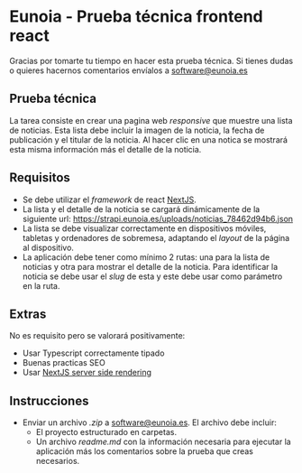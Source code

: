 # Eunoia - Prueba técnica frontend react
Gracias por tomarte tu tiempo en hacer esta prueba técnica. Si tienes dudas o quieres hacernos comentarios envíalos a <software@eunoia.es>


## Prueba técnica
La tarea consiste en crear una pagina web *responsive* que muestre una lista de noticias. Esta lista debe incluir la imagen de la noticia, la fecha de publicación y el titular de la noticia. Al hacer clic en una notica se mostrará esta misma información más el detalle de la noticia.


## Requisitos
- Se debe utilizar el *framework* de react [NextJS](https://nextjs.org/docs/getting-started).
- La lista y el detalle de la noticia se cargará dinámicamente de la siguiente url: https://strapi.eunoia.es/uploads/noticias_78462d94b6.json
- La lista se debe visualizar correctamente en dispositivos móviles, tabletas y ordenadores de sobremesa, adaptando el *layout* de la página al dispositivo.
- La aplicación debe tener como mínimo 2 rutas: una para la lista de noticias y otra para mostrar el detalle de la noticia. Para identificar la noticia se debe usar el *slug* de esta y este debe usar como parámetro en la ruta.


## Extras
No es requisito pero se valorará positivamente:
- Usar Typescript correctamente tipado
- Buenas practicas SEO
- Usar [NextJS server side rendering](https://nextjs.org/docs/basic-features/pages#server-side-renderingmd)


## Instrucciones
- Enviar un archivo *.zip* a <software@eunoia.es>. El archivo debe incluir:
  - El proyecto estructurado en carpetas.
  - Un archivo *readme.md* con la información necesaria para ejecutar la aplicación más los comentarios sobre la prueba que creas necesarios.
